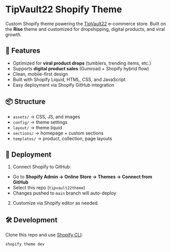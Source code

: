 # TipVault22 Shopify Theme

Custom Shopify theme powering the [TipVault22](https://tipvault22.com) e-commerce store.
Built on the **Rise** theme and customized for dropshipping, digital products, and viral growth.

## 🚀 Features
- Optimized for **viral product drops** (tumblers, trending items, etc.)
- Supports **digital product sales** (Gumroad + Shopify hybrid flow)
- Clean, mobile-first design
- Built with Shopify Liquid, HTML, CSS, and JavaScript
- Easy deployment via Shopify GitHub integration

## 📦 Structure
- `assets/` → CSS, JS, and images
- `config/` → theme settings
- `layout/` → theme.liquid
- `sections/` → homepage + custom sections
- `templates/` → product, collection, page layouts

## 🔗 Deployment
1. Connect Shopify to GitHub:
- Go to **Shopify Admin → Online Store → Themes → Connect from GitHub**
- Select this repo (`tipvault22theme`)
- Changes pushed to `main` branch will auto-deploy

2. Customize via Shopify editor as needed.

## 🛠 Development
Clone this repo and use [Shopify CLI](https://shopify.dev/docs/themes/tools/cli):
```bash
shopify theme dev
